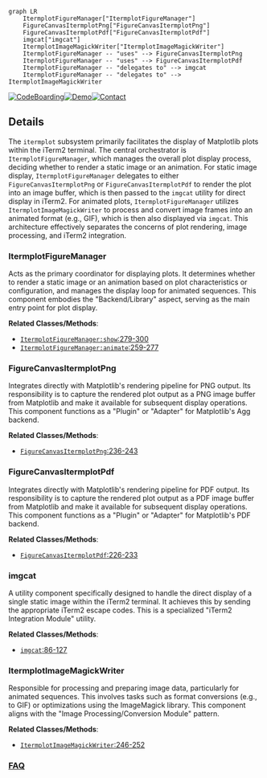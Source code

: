 ```mermaid
graph LR
    ItermplotFigureManager["ItermplotFigureManager"]
    FigureCanvasItermplotPng["FigureCanvasItermplotPng"]
    FigureCanvasItermplotPdf["FigureCanvasItermplotPdf"]
    imgcat["imgcat"]
    ItermplotImageMagickWriter["ItermplotImageMagickWriter"]
    ItermplotFigureManager -- "uses" --> FigureCanvasItermplotPng
    ItermplotFigureManager -- "uses" --> FigureCanvasItermplotPdf
    ItermplotFigureManager -- "delegates to" --> imgcat
    ItermplotFigureManager -- "delegates to" --> ItermplotImageMagickWriter
```

[![CodeBoarding](https://img.shields.io/badge/Generated%20by-CodeBoarding-9cf?style=flat-square)](https://github.com/CodeBoarding/GeneratedOnBoardings)[![Demo](https://img.shields.io/badge/Try%20our-Demo-blue?style=flat-square)](https://www.codeboarding.org/demo)[![Contact](https://img.shields.io/badge/Contact%20us%20-%20contact@codeboarding.org-lightgrey?style=flat-square)](mailto:contact@codeboarding.org)

## Details

The `itermplot` subsystem primarily facilitates the display of Matplotlib plots within the iTerm2 terminal. The central orchestrator is `ItermplotFigureManager`, which manages the overall plot display process, deciding whether to render a static image or an animation. For static image display, `ItermplotFigureManager` delegates to either `FigureCanvasItermplotPng` or `FigureCanvasItermplotPdf` to render the plot into an image buffer, which is then passed to the `imgcat` utility for direct display in iTerm2. For animated plots, `ItermplotFigureManager` utilizes `ItermplotImageMagickWriter` to process and convert image frames into an animated format (e.g., GIF), which is then also displayed via `imgcat`. This architecture effectively separates the concerns of plot rendering, image processing, and iTerm2 integration.

### ItermplotFigureManager
Acts as the primary coordinator for displaying plots. It determines whether to render a static image or an animation based on plot characteristics or configuration, and manages the display loop for animated sequences. This component embodies the "Backend/Library" aspect, serving as the main entry point for plot display.


**Related Classes/Methods**:

- <a href="https://github.com/daleroberts/itermplot/blob/master/itermplot/__init__.py#L279-L300" target="_blank" rel="noopener noreferrer">`ItermplotFigureManager:show`:279-300</a>
- <a href="https://github.com/daleroberts/itermplot/blob/master/itermplot/__init__.py#L259-L277" target="_blank" rel="noopener noreferrer">`ItermplotFigureManager:animate`:259-277</a>


### FigureCanvasItermplotPng
Integrates directly with Matplotlib's rendering pipeline for PNG output. Its responsibility is to capture the rendered plot output as a PNG image buffer from Matplotlib and make it available for subsequent display operations. This component functions as a "Plugin" or "Adapter" for Matplotlib's Agg backend.


**Related Classes/Methods**:

- <a href="https://github.com/daleroberts/itermplot/blob/master/itermplot/__init__.py#L236-L243" target="_blank" rel="noopener noreferrer">`FigureCanvasItermplotPng`:236-243</a>


### FigureCanvasItermplotPdf
Integrates directly with Matplotlib's rendering pipeline for PDF output. Its responsibility is to capture the rendered plot output as a PDF image buffer from Matplotlib and make it available for subsequent display operations. This component functions as a "Plugin" or "Adapter" for Matplotlib's PDF backend.


**Related Classes/Methods**:

- <a href="https://github.com/daleroberts/itermplot/blob/master/itermplot/__init__.py#L226-L233" target="_blank" rel="noopener noreferrer">`FigureCanvasItermplotPdf`:226-233</a>


### imgcat
A utility component specifically designed to handle the direct display of a single static image within the iTerm2 terminal. It achieves this by sending the appropriate iTerm2 escape codes. This is a specialized "iTerm2 Integration Module" utility.


**Related Classes/Methods**:

- <a href="https://github.com/daleroberts/itermplot/blob/master/itermplot/__init__.py#L86-L127" target="_blank" rel="noopener noreferrer">`imgcat`:86-127</a>


### ItermplotImageMagickWriter
Responsible for processing and preparing image data, particularly for animated sequences. This involves tasks such as format conversions (e.g., to GIF) or optimizations using the ImageMagick library. This component aligns with the "Image Processing/Conversion Module" pattern.


**Related Classes/Methods**:

- <a href="https://github.com/daleroberts/itermplot/blob/master/itermplot/__init__.py#L246-L252" target="_blank" rel="noopener noreferrer">`ItermplotImageMagickWriter`:246-252</a>




### [FAQ](https://github.com/CodeBoarding/GeneratedOnBoardings/tree/main?tab=readme-ov-file#faq)
